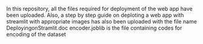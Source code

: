 In this repository, all the files required for deployment of the web app have been uploaded. 
Also, a step by step guide on deploting a web app with streamlit with appropriate images has also been uploaded with the file name DeployingonStramlit.doc
encoder.joblib is the file containing codes for encoding of the dataset
